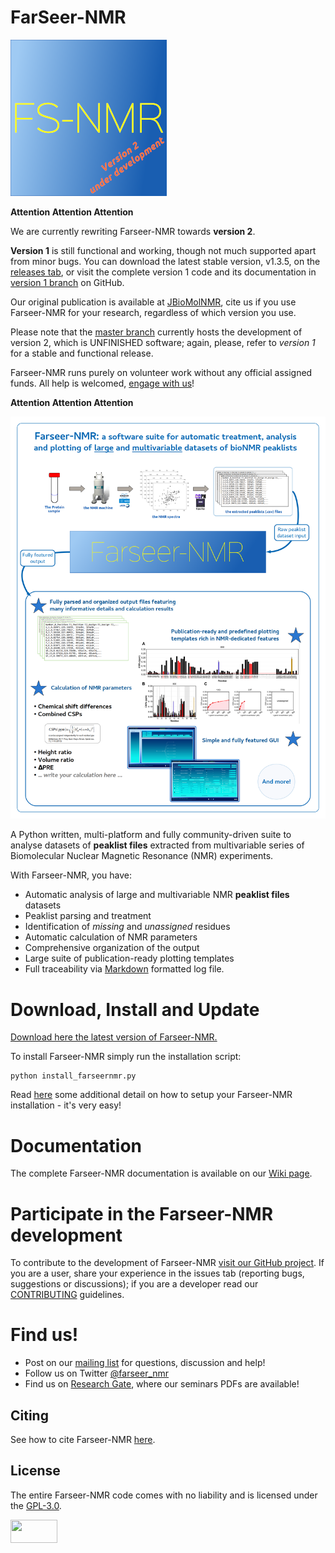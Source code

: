 # FarSeer-NMR

![FarSeer-NMR v2 logo](https://github.com/Farseer-NMR/FarSeer-NMR/blob/master/Documentation/img/GitHub-FS_logo_version2_small.png?raw=true)

**Attention Attention Attention**

We are currently rewriting Farseer-NMR towards **version 2**.  

**Version 1** is still functional and working, though not much supported apart from minor bugs. You can download the latest stable version, v1.3.5, on the [releases tab](https://github.com/Farseer-NMR/FarSeer-NMR/releases/tag/v1.3.5), or visit the complete version 1 code and its documentation in [version 1 branch](https://github.com/Farseer-NMR/FarSeer-NMR/tree/version1) on GitHub.

Our original publication is available at [JBioMolNMR](https://link.springer.com/article/10.1007/s10858-018-0182-5), cite us if you use Farseer-NMR for your research, regardless of which version you use.

Please note that the [master branch](https://github.com/Farseer-NMR/FarSeer-NMR) currently hosts the development of version 2, which is UNFINISHED software; again, please, refer to *version 1* for a stable and functional release.

Farseer-NMR runs purely on volunteer work without any official assigned funds. All help is welcomed, [engage with us](https://groups.google.com/forum/#!forum/farseer-nmr)!

**Attention Attention Attention**

![FarSeer Banner](https://github.com/Farseer-NMR/FarSeer-NMR/blob/master/Documentation/Figures/GitHub_Farseer-NMR_Workflow.png?raw=true)

A Python written, multi-platform and fully community-driven suite to analyse datasets of **peaklist files** extracted from multivariable series of Biomolecular Nuclear Magnetic Resonance (NMR) experiments. 

With Farseer-NMR, you have:

* Automatic analysis of large and multivariable NMR **peaklist files** datasets
* Peaklist parsing and treatment
* Identification of _missing_ and _unassigned_ residues
* Automatic calculation of NMR parameters
* Comprehensive organization of the output
* Large suite of publication-ready plotting templates
* Full traceability via [Markdown](https://en.wikipedia.org/wiki/Markdown) formatted log file.

# Download, Install and Update

[Download here the latest version of Farseer-NMR.](https://github.com/Farseer-NMR/FarSeer-NMR/releases)

To install Farseer-NMR simply run the installation script:

```
python install_farseernmr.py
```

Read [here](https://github.com/Farseer-NMR/FarSeer-NMR/wiki/Download,-Install-and-Update) some additional detail on how to setup your Farseer-NMR installation - it's very easy!

# Documentation

The complete Farseer-NMR documentation is available on our [Wiki page](https://github.com/Farseer-NMR/FarSeer-NMR/wiki).

# Participate in the Farseer-NMR development

To contribute to the development of Farseer-NMR [visit our GitHub project](https://github.com/Farseer-NMR/FarSeer-NMR). If you are a user, share your experience in the issues tab (reporting bugs, suggestions or discussions); if you are a developer read our [CONTRIBUTING](https://github.com/Farseer-NMR/FarSeer-NMR/blob/master/CONTRIBUTING.md) guidelines. 

# Find us!

- Post on our [mailing list](https://groups.google.com/forum/#!forum/farseer-nmr) for questions, discussion and help!
- Follow us on Twitter [@farseer_nmr](https://twitter.com/farseer_nmr)
- Find us on [Research Gate](https://www.researchgate.net/project/Farseer-NMR-automatic-treatment-and-plotting-of-large-scale-NMR-titration-data), where our seminars PDFs are available!

## Citing

See how to cite Farseer-NMR [here](https://github.com/Farseer-NMR/FarSeer-NMR/wiki/Citing).

## License

The entire Farseer-NMR code comes with no liability and is licensed under the [GPL-3.0](https://github.com/Farseer-NMR/FarSeer-NMR/blob/master/COPYING).

<a href="https://www.gnu.org/licenses/gpl-3.0.en.html"><img src="https://upload.wikimedia.org/wikipedia/commons/thumb/9/93/GPLv3_Logo.svg/1200px-GPLv3_Logo.svg.png" width="75" height="37"></a>
